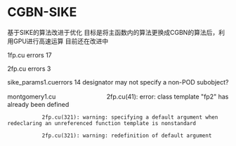 # CGBN-SIKE
基于SIKE的算法改进于优化
目标是将主函数内的算法更换成CGBN的算法后，利用GPU进行高速运算
目前还在改进中


1fp.cu errors 17  

2fp.cu errors 3  

sike_params1.cuerrors 14 designator may not specify a non-POD subobject?  

montgomery1.cu 
　　　　　　　　2fp.cu(41): error: class template "fp2" has already been defined  
        
               2fp.cu(321): warning: specifying a default argument when redeclaring an unreferenced function template is nonstandard  
               
               2fp.cu(321): warning: redefinition of default argument  
               

